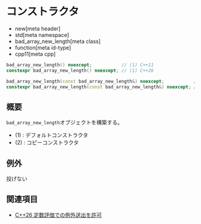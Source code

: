 # コンストラクタ
* new[meta header]
* std[meta namespace]
* bad_array_new_length[meta class]
* function[meta id-type]
* cpp11[meta cpp]

```cpp
bad_array_new_length() noexcept;           // (1) C++11
constexpr bad_array_new_length() noexcept; // (1) C++26

bad_array_new_length(const bad_array_new_length&) noexcept;           // (2) C++11
constexpr bad_array_new_length(const bad_array_new_length&) noexcept; // (2) C++26
```

## 概要
`bad_array_new_length`オブジェクトを構築する。

- (1) : デフォルトコンストラクタ
- (2) : コピーコンストラクタ


## 例外
投げない


## 関連項目
- [C++26 定数評価での例外送出を許可](/lang/cpp26/allowing_exception_throwing_in_constant-evaluation.md)
